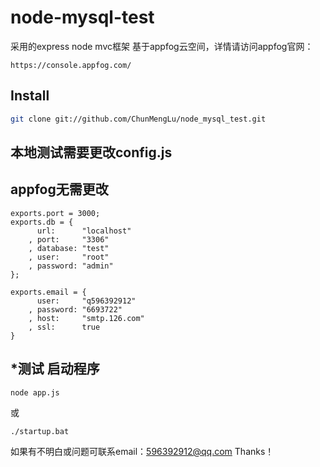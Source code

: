 # node-mysql-test
采用的express node mvc框架
基于appfog云空间，详情请访问appfog官网：
```
https://console.appfog.com/
```
## Install
```bash
git clone git://github.com/ChunMengLu/node_mysql_test.git
```
## 本地测试需要更改config.js
## appfog无需更改
```
exports.port = 3000;
exports.db = {
      url:      "localhost"
    , port:     "3306"
    , database: "test"
    , user:     "root"
    , password: "admin"
};

exports.email = {
      user:     "q596392912"
    , password: "6693722"
    , host:     "smtp.126.com"
    , ssl:      true
}
```
## *测试 启动程序
```
node app.js
```
或
```
./startup.bat 
```

如果有不明白或问题可联系email：596392912@qq.com Thanks！
